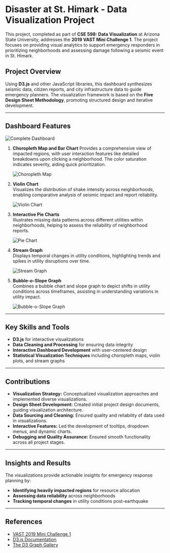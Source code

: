 # Disaster at St. Himark - Data Visualization Project

This project, completed as part of **CSE 598: Data Visualization** at Arizona State University, addresses the **2019 VAST Mini Challenge 1**. The project focuses on providing visual analytics to support emergency responders in prioritizing neighborhoods and assessing damage following a seismic event in St. Himark.

## Project Overview

Using **D3.js** and other JavaScript libraries, this dashboard synthesizes seismic data, citizen reports, and city infrastructure data to guide emergency planners. The visualization framework is based on the **Five Design Sheet Methodology**, promoting structured design and iterative development.

---

## Dashboard Features

![Complete Dashboard](<img width="957" alt="image" src="Images/CompleteDashboard.png">) 

1. **Choropleth Map and Bar Chart**
   Provides a comprehensive view of impacted regions, with user interaction features like detailed breakdowns upon clicking a neighborhood. The color saturation indicates severity, aiding quick prioritization.
   
   ![Choropleth Map](<img width="1710" alt="Task1" src="https://github.com/user-attachments/assets/52f727b5-ea51-455b-b283-eb89913dacf6">) 
   
2. **Violin Chart**  
   Visualizes the distribution of shake intensity across neighborhoods, enabling comparative analysis of seismic impact and report reliability.

   ![Violin Chart](<img width="791" alt="Task2 1" src="https://github.com/user-attachments/assets/8c1eb03c-bbf0-484e-936b-147976a376b5">) 

3. **Interactive Pie Charts**  
   Illustrates missing data patterns across different utilities within neighborhoods, helping to assess the reliability of neighborhood reports.

   ![Pie Chart](![image](https://github.com/user-attachments/assets/ac6630a5-8e7d-461c-8ec2-1869acf9a76c)) 

4. **Stream Graph**  
   Displays temporal changes in utility conditions, highlighting trends and spikes in utility disruptions over time.

   ![Stream Graph](![image](https://github.com/user-attachments/assets/c598c361-2dd7-4b4c-81a8-9b5bf0b35a7a))

5. **Bubble-o-Slope Graph**  
   Combines a bubble chart and slope graph to depict shifts in utility conditions across timeframes, assisting in understanding variations in utility impact.

   ![Bubble-o-Slope Graph](![image](https://github.com/user-attachments/assets/4d5d3b98-ecd3-470a-82e2-200b7874b716))

---

## Key Skills and Tools

- **D3.js** for interactive visualizations
- **Data Cleaning and Processing** for ensuring data integrity
- **Interactive Dashboard Development** with user-centered design
- **Statistical Visualization Techniques** including choropleth maps, violin plots, and stream graphs

---

## Contributions

- **Visualization Strategy:** Conceptualized visualization approaches and implemented diverse visualizations.
- **Design Sheet Development:** Created initial project design documents, guiding visualization architecture.
- **Data Sourcing and Cleaning:** Ensured quality and reliability of data used in visualizations.
- **Interactive Features:** Led the development of tooltips, dropdown menus, and dynamic charts.
- **Debugging and Quality Assurance:** Ensured smooth functionality across all project stages.

---

## Insights and Results

The visualizations provide actionable insights for emergency response planning by:
- **Identifying heavily impacted regions** for resource allocation
- **Assessing data reliability** across neighborhoods
- **Tracking temporal changes** in utility conditions post-earthquake

---

## References

- [VAST 2019 Mini Challenge 1](https://vast-challenge.github.io/2019/MC1.html)
- [D3.js Documentation](https://d3js.org/)
- [The D3 Graph Gallery](https://d3-graph-gallery.com/choropleth.html)
